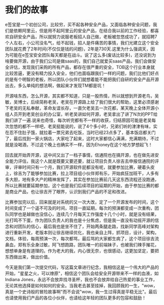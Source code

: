 # 我们的故事

   e签宝是一个初创公司，比较穷，买不起各种安全产品，又面临各种安全问题，我们是依赖阿里云，但是用不起阿里云的安全产品，在结合我以前的工作经验，都喜欢自研安全产品，所以就努力说服老板招人自己做，老板被忽悠成功了，就招聘7个人左右，小公司没名气，给不起钱，招人是件痛苦的事情，我们光建立这个安全团队就花费了2年时间(不仅仅是钱的问题)，2年是730天.这里为什么强调天，因为可能在e签宝安全团队每天都是在战斗。说了这么多(废话比较多)，还没说到为啥要做开源，由于我们公司是做saas的，我们自己就爱买saas产品，我们会做安全评估，发现我们采购的所有产品，都存在很严重的安全，TOB这个行业本身就比较苦逼，更没有精力投入安全，他们也面临跟我们一样的问题，我们比他们好点的是有个明智的老板，所以团队小伙伴们就想着能不能把我们自研的安全产品开源出去，多么单纯的想法啊，做起来才发现TM都是坑！ <br />
    
   开源啥东西，怎么开源，其实都不知道，只是一股热情，所以就想到开源老鸟，吴敏，吴博士，后续简称老吴，老吴在开源路上给了我们很大的帮助，这里必须感谢下老吴的无私奉献，革命友谊长存，一直欠老吴去一次花都，某天晚上全体开源小组人员开到老吴创业的办公室，听老吴讲如何开源，老吴拿出了讲了N次的PPT给我们讲了一遍.说来也奇怪，每次听完都有不一样的收获，归结原因可能是老吴每次忽悠的都不一样吧，老吴挺能说的，说了4个多小时，兄弟们听的津津有味，实在忍不住肚子饿，就拉着一票兄弟去吃饭，当时已经23点多了，基本饭店都关门了，最后找到一家火锅店，大家吃了起来，这时大家都信心满满，充满期待，不过就是没喝酒，不过这个晚上也确实不一样，因为Ehoney在这个地方梦想起飞！ <br />
    
   回去就开始弄开源，这中间又出了一档子事情，信通院也在搞开源，也在做先进安全能力评估，我这个人就是既要又要还要，就让项目负责人徐吉去申报信通院的评审，评审时间只有一个月，我们开源软件屁都没有呢，就要参加比赛，硬着头皮上，徐吉为了能够参加比赛，拉上项目组小伙伴郑有乐，开始疯狂加班干，人多有多大胆，地有多大产的精神发挥了，其实在参加比赛前几天这东西流程还没跑通，所以比赛就要延期参加，这个也是我们后续项目的延期的开始，由于参加比赛的都是商业产品，也让徐吉开了眼界，认识到我们产品的不足和改进。<br />
    
  比赛参加完以后，回来就是对系统的又一次大改，定了一个开源发布的时间，这个时间变成了一个遥不可及的时间，项目一直延期，每次的预演都变成一次重构，团队同学也是越做也没信心，连续几个月每天工作强度十几个小时，就是没有结果，光打鸣不下蛋，作为团队负责人的我也是十分焦虑，但是我一直没有动摇开源的信念和对团队的信心，最后我也是坐不住了，开始两条腿走路，找新同学高峰对架构进行重新开发，老版本则让徐吉继续优化，我也亲自上阵，抓项目，设计，架构，文档，体验，每周预演一次，每次都骂，最后骂的大家都生病了，这个项目徐吉流鼻血，郑有乐全身过敏，阿飞想跑路，团队唯一的前端妹子，也被我们辣手摧花，想想单身是有道理的。作为老大的我，内心很无奈，也很感动，这更加坚定，要把东西做出来，做出价值。<br />
    
  今天是我们第一次提交代码，写这篇文章进行纪念，我相信这是一个伟大的产品的开始，"星星之火，可以燎原"，相信这个团队会给安全开源带来不一样的血液，如Indiana Jones，永远不会放弃找寻圣杯，我也不会放弃给自己热爱的事业工作，无论其他选择是如何如何的安全。当我老去甚至挂掉，我回顾我的一生，"wow，真是一个史诗般的冒险故事啊"而不会说"wow，我一生过得真是平稳无比"。最后也请使用我们产品的各位小伙伴，也请给这年轻的团队更多的包容和鼓励！

